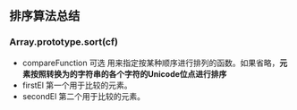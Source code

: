 ## 排序算法总结
### Array.prototype.sort(cf)
+ compareFunction 可选
用来指定按某种顺序进行排列的函数。如果省略，**元素按照转换为的字符串的各个字符的Unicode位点进行排序**
+ firstEl
第一个用于比较的元素。
+ secondEl
第二个用于比较的元素。